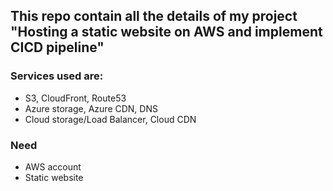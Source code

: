 ## This repo contain all the details of my project "Hosting a static website on AWS and implement CICD pipeline"
### Services used are:
* S3, CloudFront, Route53
* Azure storage, Azure CDN, DNS
* Cloud storage/Load Balancer, Cloud CDN

### Need
  * AWS account
  * Static website
